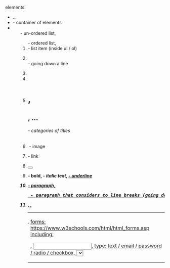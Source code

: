 elements:
- <html> <head> <title>my beautiful page</title> <script src="..."> </script> </head> <body> ... </body> </html>
- <div> - container of elements
- <ul> - un-ordered list, <ol> - ordered list, <li> - list item (inside ul / ol)
- <br /> - going down a line
- <span>
- <label>
- <h1>, <h2>, ... <h6> - categories of titles
- <img> - image
- <a> - link
- <button>
- <b> - bold, <i> - italic text, <u> - underline
- <p> - paragraph, <pre> - paragraph that considers to line breaks (going down a line - will be presented as a new line in the pre element)
- <table> , <tr>, <td>
- forms: https://www.w3schools.com/html/html_forms.asp
  including: <form>, <input>, type: text / email / password / radio / checkbox, <select>, <button> (or <input type="button">), <textarea>
  - onsubmit="callSomeFuc()" on form
  - onclick="callSomeFuc()" on submit button / button element of the form
  - when clicking on the <input type="submit" > - the form gets submit event, then automatically sends a GET request with the details configured inside the form (for each input in the form:   name -> value). if we define form method="POST" then a post request will be sent with these keys in the body of the http request.
- <script> tag
- <iframe> tag

- writing css styles within the html page (not recommended, better to define & import css file):
<style>
  div {
    background-color: #FFF4A3;
  }
</style>

(full tags list can be seen here - https://www.w3schools.com/tags/default.asp)

Styling:
- basic styling
- css class vs inline style

- block level elements, inline-level elements - https://www.w3schools.com/html/html_blocks.asp

element attributes:
- id
- style
- class
- img src, img alt
- a href


bonus if you are interested in aligning items/containers in the screen: https://css-tricks.com/snippets/css/a-guide-to-flexbox/
also mentioned here - https://www.w3schools.com/html/html_div.asp